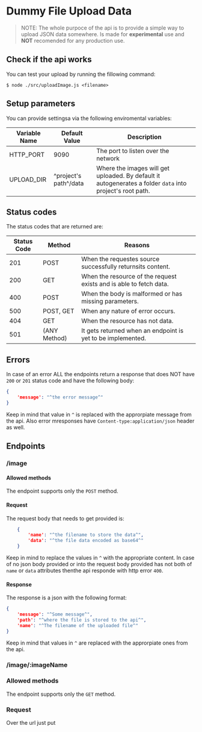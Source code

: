 # Dummy File Upload Data

> NOTE:
> The whole purpoce of the api is to provide a simple way to upload JSON data somewhere.
> Is made for **experimental** use and **NOT** recomended for any production use.

## Check if the api works

You can test your upload by running the fillowing command:

```
$ node ./src/uploadImage.js <filename>
```

## Setup parameters

You can provide settingsa via the following enviromental variables:

Variable Name | Default Value | Description
--- | --- | ---
HTTP_PORT | 9090 | The port to listen over the network
UPLOAD_DIR | ^project's path^/data | Where the images will get uploaded. By default it autogenerates a folder `data` into project's root path.

## Status codes

The status codes that are returned are:

Status Code | Method | Reasons
--- | --- | ---
201 | POST | When the requestes source successfully returnsits content.
200 | GET | When the resource of the request exists and is able to fetch data.
400 | POST | When the body is malformed or has missing parameters.
500 | POST, GET | When any nature of error occurs.
404 | GET | When the resource has not data.
501 | (ANY Method) | It gets returned when an endpoint is yet to be implemented.

## Errors

In case of an error ALL the endpoints return a response that does NOT have `200` or `201` status code and have the following body:

```json
{
    'message': "^the error message^"
}
```
Keep in mind that value in `^` is replaced with the approrpiate message from the api. Also error mresponses have `Content-type:application/json` header as well.

## Endpoints

### /image

#### Allowed methods
The endpoint supports only the `POST` method.

#### Request
The request body that needs to get provided is:

```json
    {
        'name': "^the filename to store the data^",
        'data': "^the file data encoded as base64^"
    }
```
Keep in mind to replace the values in `^` with the appropriate content. In case of no json body provided or into the request body provided has not both of `name` or `data` attributes thenthe api responde with http error `400`.

#### Response
The response is a json with the following format:

```json
{
    'message': "^Some message^",
    'path': "^where the file is stored to the api^",
    'name': "^The filename of the uploaded file^"
}
```
Keep in mind that values in `^` are replaced with the approrpiate ones from the api.

### /image/:imageName

### Allowed methods
The endpoint supports only the `GET` method.

### Request
Over the url just put

